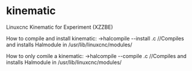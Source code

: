 # kinematic
Linuxcnc Kinematic for Experiment (XZZBE) 


How to compile and install kinematic:
->halcompile --install <kinematic>.c  //Compiles and installs Halmodule in /usr/lib/linuxcnc/modules/

How to only comile a kinematic:
->halcompile --compile <kinematic>.c  //Compiles and installs Halmodule in /usr/lib/linuxcnc/modules/
